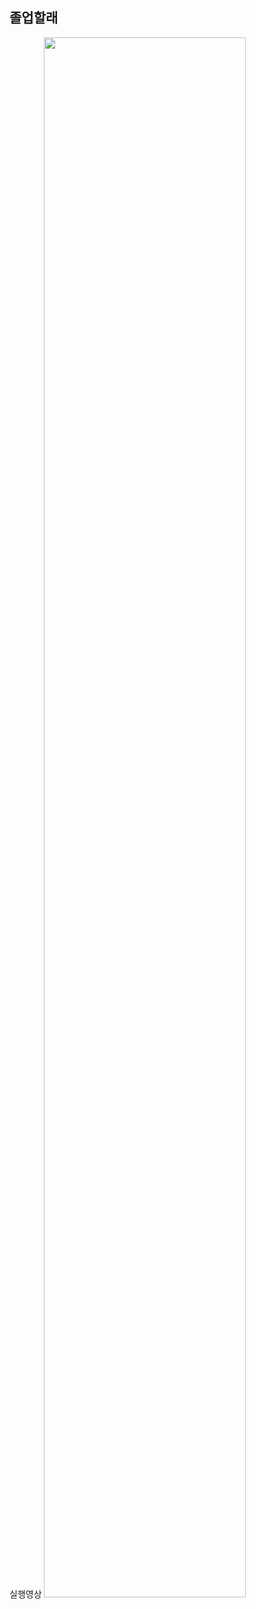 ## 졸업할래
실행영상
<img width="80%" src="https://user-images.githubusercontent.com/65802921/127135361-f8b616cc-8ffe-4e8b-889d-72a59889a953.gif"/>


